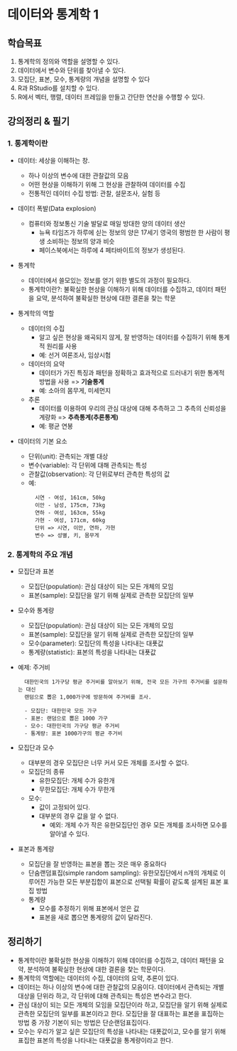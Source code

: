 # 데이터와 통계학 1

## 학습목표
1. 통계학의 정의와 역할을 설명할 수 있다.
2. 데이터에서 변수와 단위를 찾아낼 수 있다.
3. 모집단, 표본, 모수, 통계량의 개념을 설명할 수 있다
4. R과 RStudio를 설치할 수 있다.
5. R에서 벡터, 행렬, 데이터 프레임을 만들고 간단한 연산을 수행할 수 있다.

## 강의정리 & 필기

### 1. 통계학이란

- 데이터: 세상을 이해하는 창.
  - 하나 이상의 변수에 대한 관찰값의 모음
  - 어떤 현상을 이해하기 위해 그 현상을 관찰하여 데이터를 수집
  - 전통적인 데이터 수집 방법: 관찰, 설문조사, 실험 등

- 데이터 폭발(Data explosion)
  - 컴퓨터와 정보통신 기술 발달로 매일 방대한 양의 데이터 생산
    - 뉴욕 타임즈가 하루에 싣는 정보의 양은 17세기 영국의 평범한 한 사람이 평생 소비하는 정보의 양과 비슷
    - 페이스북에서는 하루에 4 페타바이트의 정보가 생성된다.

- 통계학
  - 데이터에서 쓸모있는 정보를 얻기 위한 별도의 과정이 필요하다.
  - 통계학이란?: 불확실한 현상을 이해하기 위해 데이터를 수집하고, 데이터 패턴을 요약, 분석하여 불확실한 현상에 대한 결론을 찾는 학문

- 통계학의 역할
  - 데이터의 수집
    - 알고 싶은 현상을 왜곡되지 않게, 잘 반영하는 데이터를 수집하기 위해 통계적 원리를 사용
    - 예: 선거 여론조사, 임상시험
  - 데이터의 요약
    - 데이터가 가진 특징과 패턴을 정확하고 효과적으로 드러내기 위한 통계적 방법을 사용 => **기술통계**
    - 예: 소아의 몸무게, 미세먼지
  - 추론
    - 데이터를 이용하여 우리의 관심 대상에 대해 추측하고 그 추측의 신뢰성을 계량화 => **추측통계(추론통계)**
    - 예: 평균 연봉

- 데이터의 기본 요소
  - 단위(unit): 관측되는 개별 대상
  - 변수(variable): 각 단위에 대해 관측되는 특성
  - 관찰값(observation): 각 단위로부터 관측한 특성의 값
  - 예:
    ```
      시연 - 여성, 161cm, 50kg
      이안 - 남성, 175cm, 73kg
      연하 - 여성, 163cm, 55kg
      가현 - 여성, 171cm, 60kg
      단위 => 시연, 이안, 연하, 가현
      변수 => 성별, 키, 몸무게
    ```

### 2. 통계학의 주요 개념

- 모집단과 표본
  - 모집단(population): 관심 대상이 되는 모든 개체의 모임
  - 표본(sample): 모집단을 알기 위해 실제로 관측한 모집단의 일부

- 모수와 통계량
  - 모집단(population): 관심 대상이 되는 모든 개체의 모임
  - 표본(sample): 모집단을 알기 위해 실제로 관측한 모집단의 일부
  - 모수(parameter): 모집단의 특성을 나타내는 대푯값
  - 통계량(statistic): 표본의 특성을 나타내는 대푯값

- 예제: 주거비
  ```
    대한민국의 1가구당 평균 주거비를 알아보기 위해, 전국 모든 가구의 주거비를 설문하는 대신
    랜덤으로 뽑은 1,000가구에 방문하여 주거비를 조사.
    
    - 모집단: 대한민국 모든 가구
    - 표본: 랜덤으로 뽑은 1000 가구
    - 모수: 대한민국의 가구당 평균 주거비
    - 통계량: 표본 1000가구의 평균 주거비
  ```

- 모집단과 모수
  - 대부분의 경우 모집단은 너무 커서 모든 개체를 조사할 수 없다.
  - 모집단의 종류
    - 유한모집단: 개체 수가 유한개
    - 무한모집단: 개체 수가 무한개
  - 모수:
    - 값이 고정되어 있다.
    - 대부분의 경우 값을 알 수 없다.
      - 예외: 개체 수가 작은 유한모집단인 경우 모든 개체를 조사하면 모수를 알아낼 수 있다.

- 표본과 통계량
  - 모집단을 잘 반영하는 표본을 뽑는 것은 매우 중요하다
  - 단숨랜덤표집(simple random sampling): 유한모집단에서 n개의 개체로 이루어진 가능한 모든 부분집합이 표본으로 선택될 확률이 같도록 설계된 표본 표집 방법
  - 통계량
    - 모수를 추정하기 위해 표본에서 얻은 값
    - 표본을 새로 뽑으면 통계량의 값이 달라진다.

## 정리하기
- 통계학이란 불확실한 현상을 이해하기 위해 데이터를 수집하고, 데이터 패턴을 요약, 분석하여 불확실한 현상에 대한 결론을 찾는 학문이다.
- 통계학의 역할에는 데이터의 수집, 데이터의 요약, 추론이 있다.
- 데이터는 하나 이상의 변수에 대한 관찰값의 모음이다. 데이터에서 관측되는 개별 대상을 단위라 하고, 각 단위에 대해 관측되는 특성은 변수라고 한다.
- 관심 대상이 되는 모든 개체의 모임을 모집단이라 하고, 모집단을 알기 위해 실제로 관측한 모집단의 일부를 표본이라고 한다. 모집단을 잘 대표하는 표본을 표집하는 방법 중 가장 기본이 되는 방법은 단순랜덤표집이다.
- 모수는 우리가 알고 싶은 모집단의 특성을 나타내는 대푯값이고, 모수를 알기 위해 표집한 표본의 특성을 나타내는 대푯값을 통계량이라고 한다.

